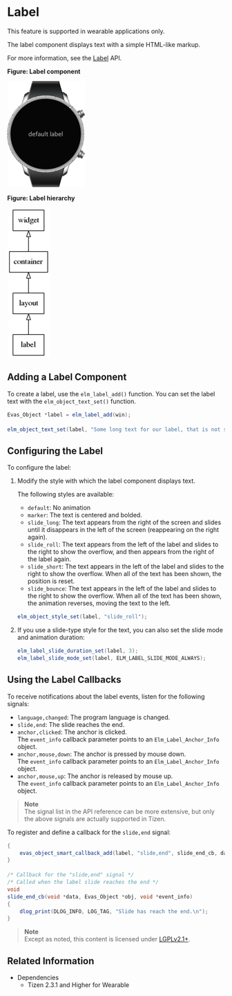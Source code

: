 # Label

This feature is supported in wearable applications only.

The label component displays text with a simple HTML-like markup.

For more information, see the [Label](../../../../../org.tizen.native.wearable.apireference/group__Elm__Label.html) API.

**Figure: Label component**

![Label component](./media/label_wn.png)

**Figure: Label hierarchy**

![Label hierarchy](./media/label_tree.png)

## Adding a Label Component

To create a label, use the `elm_label_add()` function. You can set the label text with the `elm_object_text_set()` function.

```csharp
Evas_Object *label = elm_label_add(win);

elm_object_text_set(label, "Some long text for our label, that is not so long");
```

## Configuring the Label

To configure the label:

1. Modify the style with which the label component displays text.

   The following styles are available:

   - `default`: No animation
   - `marker`: The text is centered and bolded.
   - `slide_long`: The text appears from the right of the screen and slides until it disappears in the left of the screen (reappearing on the right again).
   - `slide_roll`: The text appears from the left of the label and slides to the right to show the overflow, and then appears from the right of the label again.
   - `slide_short`: The text appears in the left of the label and slides to the right to show the overflow. When all of the text has been shown, the position is reset.
   - `slide_bounce`: The text appears in the left of the label and slides to the right to show the overflow. When all of the text has been shown, the animation reverses, moving the text to the left.

   ```csharp
   elm_object_style_set(label, "slide_roll");
   ```

2. If you use a slide-type style for the text, you can also set the slide mode and animation duration:

   ```csharp
   elm_label_slide_duration_set(label, 3);
   elm_label_slide_mode_set(label, ELM_LABEL_SLIDE_MODE_ALWAYS);
   ```

## Using the Label Callbacks

To receive notifications about the label events, listen for the following signals:

- `language,changed`: The program language is changed.
- `slide,end`: The slide reaches the end.
- `anchor,clicked`: The anchor is clicked.  
The `event_info` callback parameter points to an `Elm_Label_Anchor_Info` object.
- `anchor,mouse,down`: The anchor is pressed by mouse down.  
The `event_info` callback parameter points to an `Elm_Label_Anchor_Info` object.
- `anchor,mouse,up`: The anchor is released by mouse up.  
The `event_info` callback parameter points to an `Elm_Label_Anchor_Info` object.

> **Note**  
> The signal list in the API reference can be more extensive, but only the above signals are actually supported in Tizen.

To register and define a callback for the `slide,end` signal:

```csharp
{
    evas_object_smart_callback_add(label, "slide,end", slide_end_cb, data);
}

/* Callback for the "slide,end" signal */
/* Called when the label slide reaches the end */
void
slide_end_cb(void *data, Evas_Object *obj, void *event_info)
{
    dlog_print(DLOG_INFO, LOG_TAG, "Slide has reach the end.\n");
}
```

> **Note**  
> Except as noted, this content is licensed under [LGPLv2.1+](http://opensource.org/licenses/LGPL-2.1).

## Related Information
- Dependencies
  - Tizen 2.3.1 and Higher for Wearable
